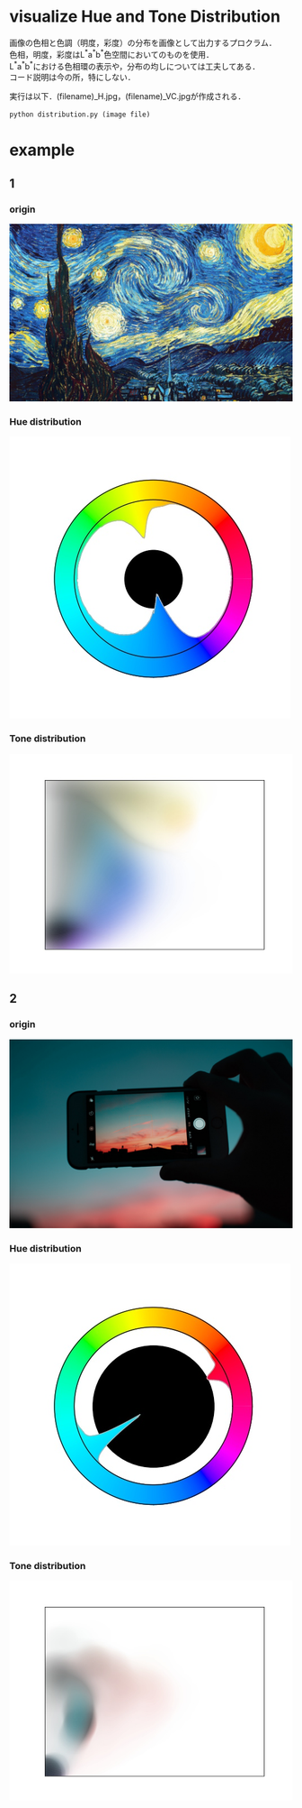 # visualize Hue and Tone Distribution

画像の色相と色調（明度，彩度）の分布を画像として出力するプロクラム．  
色相，明度，彩度はL<sup>\*</sup>a<sup>\*</sup>b<sup>\*</sup>色空間においてのものを使用．  
L<sup>\*</sup>a<sup>\*</sup>b<sup>\*</sup>における色相環の表示や，分布の均しについては工夫してある．  
コード説明は今の所，特にしない．

実行は以下．(filename)\_H.jpg，(filename)\_VC.jpgが作成される．
```
python distribution.py (image file)
```

# example

## 1
### origin
![ex1](./example/ex0.jpg)
### Hue distribution
![ex1_H](./example/ex0_H.jpg)
### Tone distribution
![ex1_VC](./example/ex0_VC.jpg)

## 2
### origin
![ex2](./example/ex1.jpg)
### Hue distribution
![ex2_H](./example/ex1_H.jpg)
### Tone distribution
![ex2_VC](./example/ex1_VC.jpg)
